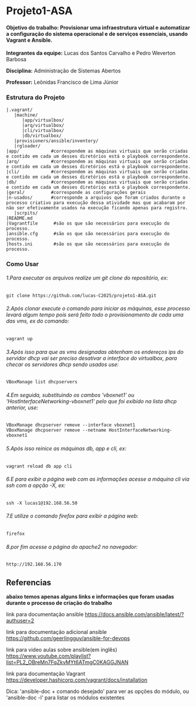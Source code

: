 # Projeto1-ASA
#### Objetivo do trabalho: Provisionar uma infraestrutura virtual e automatizar a configuração do sistema operacional e de serviços essenciais, usando Vagrant e Ansible.

**Integrantes da equipe:**
Lucas dos Santos Carvalho e Pedro Weverton Barbosa

**Disciplina:**
Administração de Sistemas Abertos

**Professor:**
Leônidas Francisco de Lima Júnior

### Estrutura do Projeto
```
|.vagrant/
   |machine/
      |app/virtualbox/
      |arq/virtualbox/
      |cli/virtualbox/
      |db/virtualbox/
   |provisioners/ansible/inventory/
   |rgloader/
|app/            #correspondem as máquinas virtuais que serão criadas e contido em cada um desses diretórios está o playbook correspondente.
|arq/            #correspondem as máquinas virtuais que serão criadas e contido em cada um desses diretórios está o playbook correspondente.
|cli/            #correspondem as máquinas virtuais que serão criadas e contido em cada um desses diretórios está o playbook correspondente.
|db/             #correspondem as máquinas virtuais que serão criadas e contido em cada um desses diretórios está o playbook correspondente.
|geral/          #corresponde as configurações gerais 
|n-usados/       #corresponde a arquivos que foram criados durante o processo criativo para execução dessa atividade mas que acabaram por não ser efetivamente usados na execução ficando apenas para registro.
   |scrpits/
|README.md
|Vagrantfile      #são os que são necessários para execução do processo.
|ansible.cfg      #são os que são necessários para execução do processo.
|hosts.ini        #são os que são necessários para execução do processo.
```
### Como Usar

###### 1.Para executar os arquivos realize um git clone do repositório, ex:
```
git clone https://github.com/lucas-C2025/projeto1-ASA.git
```
###### 2.Após clonar execute o comando para iniciar as máquinas, esse processo levará algum tempo pois será feito todo o provisionamento de cada uma das vms, ex do comando:
```
vagrant up
```
###### 3.Após isso para que as vms designadas obtenham os endereços ips do servidor dhcp vai ser preciso desativar a interface do virtualbox, para checar os servidores dhcp sendo usados use:
```
VBoxManage list dhcpservers
```
###### 4.Em seguida, substituindo os cambos 'vboxnet1' ou 'HostInterfaceNetworking-vboxnet1' pelo que foi exibido na lista dhcp anterior, use:
```
VBoxManage dhcpserver remove --interface vboxnet1  
VBoxManage dhcpserver remove --netname HostInterfaceNetworking-vboxnet1
```
###### 5.Após isso reinice as máquinas db, app e cli, ex:
```
vagrant reload db app cli
```
###### 6.E para exibir a página web com as informações acesse a máquina cli via ssh com a opção -X, ex:
```
ssh -X lucas1@192.168.56.50
```
###### 7.E utilize o comando firefox para exibir a página web:
```
firefox
```
###### 8.por fim acesse a página do apache2 no navegador:
```    
http://192.168.56.170
```
## Referencias

**abaixo temos apenas alguns links e informações que foram usadas durante o processo de criação do trabalho**

link para documentação ansible <https://docs.ansible.com/ansible/latest/?authuser=2>

link para documentação adicional ansible <https://github.com/geerlingguy/ansible-for-devops>

link para video aulas sobre ansible(em inglês) <https://www.youtube.com/playlist?list=PL2_OBreMn7FqZkvMYt6ATmgC0KAGGJNAN>

link para documentação Vagrant <https://developer.hashicorp.com/vagrant/docs/installation>

Dica:
    'ansible-doc + comando desejado' para ver as opções do módulo, ou 'ansible-doc -l' para listar os módulos existentes


